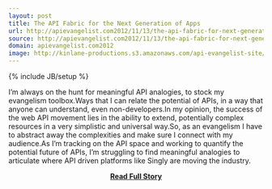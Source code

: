 ```yaml
---
layout: post
title: The API Fabric for the Next Generation of Apps
url: http://apievangelist.com2012/11/13/the-api-fabric-for-next-generation-of-apps/
source: http://apievangelist.com2012/11/13/the-api-fabric-for-next-generation-of-apps/
domain: apievangelist.com2012
image: http://kinlane-productions.s3.amazonaws.com/api-evangelist-site/blog/singly-logo_300.png
---
```

{% include JB/setup %}<p>I’m always on the hunt for meaningful API analogies, to stock my evangelism toolbox.Ways that I can relate the potential of APIs, in a way that anyone can understand, even non-developers.In my opinion, the success of the web API movement lies in the ability to extend, potentially complex resources in a very simplistic and universal way.So, as an evangelism I have to abstract away the complexities and make sure I connect with my audience.As I’m tracking on the API space and working to quantify the potential future of APIs, I’m struggling to find meaningful analogies to articulate where API driven platforms like Singly are moving the industry.</p>
<center><p><a href="http://apievangelist.com2012/11/13/the-api-fabric-for-next-generation-of-apps/" style='padding:25px; font-sze:18px; font-weight: bold;'>Read Full Story</a></p></center>
